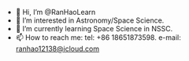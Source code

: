 - 👋 Hi, I’m @RanHaoLearn
- 👀 I’m interested in Astronomy/Space Science.
- 🌱 I’m currently learning Space Science in NSSC.
- 📫 How to reach me: tel: +86 18651873598.   e-mail: ranhao12138@icloud.com

<!---
RanHaoLearn/RanHaoLearn is a ✨ special ✨ repository because its `README.md` (this file) appears on your GitHub profile.
You can click the Preview link to take a look at your changes.
--->
